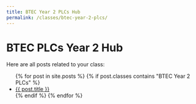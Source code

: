 ```yaml
---
title: BTEC Year 2 PLCs Hub
permalink: /classes/btec-year-2-plcs/
---
```


<h1>BTEC PLCs Year 2 Hub</h1>
<p>Here are all posts related to your class:</p>

<ul>
  {% for post in site.posts %}
    {% if post.classes contains "BTEC Year 2 PLCs" %}
      <li><a href="{{'/engineering-hub' | append: post.url }}">{{ post.title }}</a></li>
    {% endif %}
  {% endfor %}
</ul>
